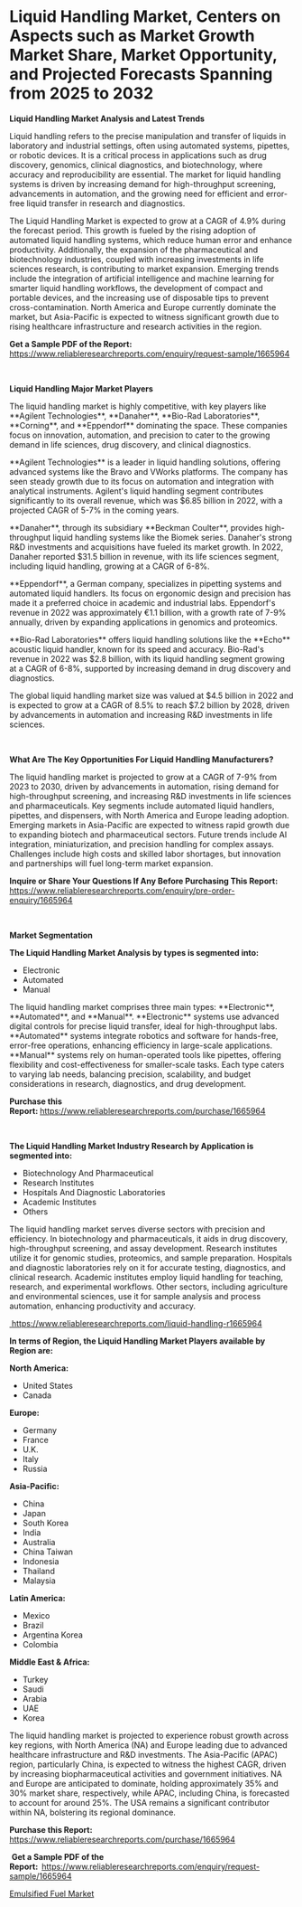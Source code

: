 <p><h1>Liquid Handling Market, Centers on Aspects such as Market Growth Market Share, Market Opportunity, and Projected Forecasts Spanning from 2025 to 2032</h1></p><p><strong>Liquid Handling Market Analysis and Latest Trends</strong></p>
<p><p>Liquid handling refers to the precise manipulation and transfer of liquids in laboratory and industrial settings, often using automated systems, pipettes, or robotic devices. It is a critical process in applications such as drug discovery, genomics, clinical diagnostics, and biotechnology, where accuracy and reproducibility are essential. The market for liquid handling systems is driven by increasing demand for high-throughput screening, advancements in automation, and the growing need for efficient and error-free liquid transfer in research and diagnostics.</p><p>The Liquid Handling Market is expected to grow at a CAGR of 4.9% during the forecast period. This growth is fueled by the rising adoption of automated liquid handling systems, which reduce human error and enhance productivity. Additionally, the expansion of the pharmaceutical and biotechnology industries, coupled with increasing investments in life sciences research, is contributing to market expansion. Emerging trends include the integration of artificial intelligence and machine learning for smarter liquid handling workflows, the development of compact and portable devices, and the increasing use of disposable tips to prevent cross-contamination. North America and Europe currently dominate the market, but Asia-Pacific is expected to witness significant growth due to rising healthcare infrastructure and research activities in the region.</p></p>
<p><strong>Get a Sample PDF of the Report:&nbsp;</strong> <a href="https://www.reliableresearchreports.com/enquiry/request-sample/1665964?utm_campaign=2096&utm_medium=2&utm_source=Github&utm_content=ia&utm_term=26012025&utm_id=liquid-handling">https://www.reliableresearchreports.com/enquiry/request-sample/1665964</a></p>
<p>&nbsp;</p>
<p><strong>Liquid Handling Major Market Players</strong></p>
<p><p>The liquid handling market is highly competitive, with key players like **Agilent Technologies**, **Danaher**, **Bio-Rad Laboratories**, **Corning**, and **Eppendorf** dominating the space. These companies focus on innovation, automation, and precision to cater to the growing demand in life sciences, drug discovery, and clinical diagnostics.</p><p>**Agilent Technologies** is a leader in liquid handling solutions, offering advanced systems like the Bravo and VWorks platforms. The company has seen steady growth due to its focus on automation and integration with analytical instruments. Agilent's liquid handling segment contributes significantly to its overall revenue, which was $6.85 billion in 2022, with a projected CAGR of 5-7% in the coming years.</p><p>**Danaher**, through its subsidiary **Beckman Coulter**, provides high-throughput liquid handling systems like the Biomek series. Danaher's strong R&D investments and acquisitions have fueled its market growth. In 2022, Danaher reported $31.5 billion in revenue, with its life sciences segment, including liquid handling, growing at a CAGR of 6-8%.</p><p>**Eppendorf**, a German company, specializes in pipetting systems and automated liquid handlers. Its focus on ergonomic design and precision has made it a preferred choice in academic and industrial labs. Eppendorf's revenue in 2022 was approximately €1.1 billion, with a growth rate of 7-9% annually, driven by expanding applications in genomics and proteomics.</p><p>**Bio-Rad Laboratories** offers liquid handling solutions like the **Echo** acoustic liquid handler, known for its speed and accuracy. Bio-Rad's revenue in 2022 was $2.8 billion, with its liquid handling segment growing at a CAGR of 6-8%, supported by increasing demand in drug discovery and diagnostics.</p><p>The global liquid handling market size was valued at $4.5 billion in 2022 and is expected to grow at a CAGR of 8.5% to reach $7.2 billion by 2028, driven by advancements in automation and increasing R&D investments in life sciences.</p></p>
<p>&nbsp;</p>
<p><strong>What Are The Key Opportunities For Liquid Handling Manufacturers?</strong></p>
<p><p>The liquid handling market is projected to grow at a CAGR of 7-9% from 2023 to 2030, driven by advancements in automation, rising demand for high-throughput screening, and increasing R&D investments in life sciences and pharmaceuticals. Key segments include automated liquid handlers, pipettes, and dispensers, with North America and Europe leading adoption. Emerging markets in Asia-Pacific are expected to witness rapid growth due to expanding biotech and pharmaceutical sectors. Future trends include AI integration, miniaturization, and precision handling for complex assays. Challenges include high costs and skilled labor shortages, but innovation and partnerships will fuel long-term market expansion.</p></p>
<p><strong>Inquire or Share Your Questions If Any Before Purchasing This Report:</strong> <a href="https://www.reliableresearchreports.com/enquiry/pre-order-enquiry/1665964?utm_campaign=2096&utm_medium=2&utm_source=Github&utm_content=ia&utm_term=26012025&utm_id=liquid-handling">https://www.reliableresearchreports.com/enquiry/pre-order-enquiry/1665964</a></p>
<p>&nbsp;</p>
<p><strong>Market Segmentation</strong></p>
<p><strong>The Liquid Handling Market Analysis by types is segmented into:</strong></p>
<p><ul><li>Electronic</li><li>Automated</li><li>Manual</li></ul></p>
<p><p>The liquid handling market comprises three main types: **Electronic**, **Automated**, and **Manual**. **Electronic** systems use advanced digital controls for precise liquid transfer, ideal for high-throughput labs. **Automated** systems integrate robotics and software for hands-free, error-free operations, enhancing efficiency in large-scale applications. **Manual** systems rely on human-operated tools like pipettes, offering flexibility and cost-effectiveness for smaller-scale tasks. Each type caters to varying lab needs, balancing precision, scalability, and budget considerations in research, diagnostics, and drug development.</p></p>
<p><strong>Purchase this Report:&nbsp;</strong><a href="https://www.reliableresearchreports.com/purchase/1665964?utm_campaign=2096&utm_medium=2&utm_source=Github&utm_content=ia&utm_term=26012025&utm_id=liquid-handling">https://www.reliableresearchreports.com/purchase/1665964</a></p>
<p>&nbsp;</p>
<p><strong>The Liquid Handling Market Industry Research by Application is segmented into:</strong></p>
<p><ul><li>Biotechnology And Pharmaceutical</li><li>Research Institutes</li><li>Hospitals And Diagnostic Laboratories</li><li>Academic Institutes</li><li>Others</li></ul></p>
<p><p>The liquid handling market serves diverse sectors with precision and efficiency. In biotechnology and pharmaceuticals, it aids in drug discovery, high-throughput screening, and assay development. Research institutes utilize it for genomic studies, proteomics, and sample preparation. Hospitals and diagnostic laboratories rely on it for accurate testing, diagnostics, and clinical research. Academic institutes employ liquid handling for teaching, research, and experimental workflows. Other sectors, including agriculture and environmental sciences, use it for sample analysis and process automation, enhancing productivity and accuracy.</p></p>
<p><a href="https://www.reliableresearchreports.com/liquid-handling-r1665964?utm_campaign=2096&utm_medium=2&utm_source=Github&utm_content=ia&utm_term=26012025&utm_id=liquid-handling">&nbsp;https://www.reliableresearchreports.com/liquid-handling-r1665964</a></p>
<p><strong>In terms of Region, the Liquid Handling Market Players available by Region are:</strong></p>
<p>
    <p> <strong> North America: </strong>
        <ul>
            <li>United States</li>
            <li>Canada</li>
        </ul>
        </p> 
    <p> <strong> Europe: </strong>
        <ul>
            <li>Germany</li>
            <li>France</li>
            <li>U.K.</li>
            <li>Italy</li>
            <li>Russia</li>
        </ul>
        </p> 
    <p> <strong> Asia-Pacific: </strong>
        <ul>
            <li>China</li>
            <li>Japan</li>
            <li>South Korea</li>
            <li>India</li>
            <li>Australia</li>
            <li>China Taiwan</li>
            <li>Indonesia</li>
            <li>Thailand</li>
            <li>Malaysia</li>
        </ul>
        </p> 
    <p> <strong> Latin America: </strong>
        <ul>
            <li>Mexico</li>
            <li>Brazil</li>
            <li>Argentina Korea</li>
            <li>Colombia</li>
        </ul>
        </p> 
    <p> <strong> Middle East & Africa: </strong>
        <ul>
            <li>Turkey</li>
            <li>Saudi</li>
            <li>Arabia</li>
            <li>UAE</li>
            <li>Korea</li>
        </ul>
    </p>
    </p>
<p><p>The liquid handling market is projected to experience robust growth across key regions, with North America (NA) and Europe leading due to advanced healthcare infrastructure and R&D investments. The Asia-Pacific (APAC) region, particularly China, is expected to witness the highest CAGR, driven by increasing biopharmaceutical activities and government initiatives. NA and Europe are anticipated to dominate, holding approximately 35% and 30% market share, respectively, while APAC, including China, is forecasted to account for around 25%. The USA remains a significant contributor within NA, bolstering its regional dominance.</p></p>
<p><strong>Purchase this Report: </strong><a href="https://www.reliableresearchreports.com/purchase/1665964?utm_campaign=2096&utm_medium=2&utm_source=Github&utm_content=ia&utm_term=26012025&utm_id=liquid-handling">https://www.reliableresearchreports.com/purchase/1665964</a></p>
<p>&nbsp;<strong>Get a Sample PDF of the Report:&nbsp;&nbsp;</strong><a href="https://www.reliableresearchreports.com/enquiry/request-sample/1665964?utm_campaign=2096&utm_medium=2&utm_source=Github&utm_content=ia&utm_term=26012025&utm_id=liquid-handling">https://www.reliableresearchreports.com/enquiry/request-sample/1665964</a></p>
<p><strong></strong></p>
<p><p><a href="https://github.com/globismark/Market-Research-Report-List-6/blob/main/emulsified-fuel-market.md?utm_campaign=2096&utm_medium=2&utm_source=Github&utm_content=ia&utm_term=26012025&utm_id=liquid-handling">Emulsified Fuel Market</a></p></p>